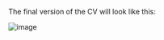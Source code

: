 The final version of the CV will look like this:

![image](https://user-images.githubusercontent.com/107572323/178571618-7d2e2816-0c4e-41d8-a3bd-09d218aee7ad.png)
